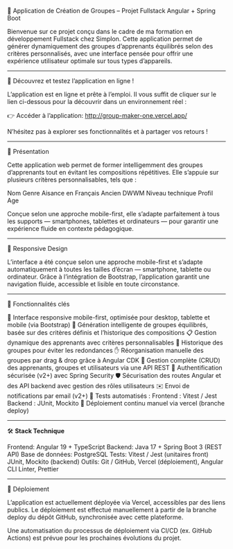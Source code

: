 🎯 Application de Création de Groupes – Projet Fullstack Angular + Spring Boot

Bienvenue sur ce projet conçu dans le cadre de ma formation en développement Fullstack chez Simplon.
Cette application permet de générer dynamiquement des groupes d’apprenants équilibrés selon des critères personnalisés, avec une interface pensée pour offrir une expérience utilisateur optimale sur tous types d’appareils.

-------------------------------------------------------------------------------------------------------------------------------------------------

🚀 Découvrez et testez l’application en ligne !

L’application est en ligne et prête à l’emploi.
Il vous suffit de cliquer sur le lien ci-dessous pour la découvrir dans un environnement réel :

👉 Accéder à l’application: http://group-maker-one.vercel.app/

N’hésitez pas à explorer ses fonctionnalités et à partager vos retours !

-------------------------------------------------------------------------------------------------------------------------------------------------

🚀 Présentation

Cette application web permet de former intelligemment des groupes d’apprenants tout en évitant les compositions répétitives.
Elle s’appuie sur plusieurs critères personnalisables, tels que :

Nom
Genre
Aisance en Français
Ancien DWWM
Niveau technique 
Profil
Age

Conçue selon une approche mobile-first, elle s’adapte parfaitement à tous les supports — smartphones, tablettes et ordinateurs — pour garantir une expérience fluide en contexte pédagogique.

-------------------------------------------------------------------------------------------------------------------------------------------------

📱 Responsive Design

L’interface a été conçue selon une approche mobile-first et s’adapte automatiquement à toutes les tailles d’écran — smartphone, tablette ou ordinateur.
Grâce à l’intégration de Bootstrap, l’application garantit une navigation fluide, accessible et lisible en toute circonstance.

-------------------------------------------------------------------------------------------------------------------------------------------------

🧩 Fonctionnalités clés

🎨 Interface responsive mobile-first, optimisée pour desktop, tablette et mobile (via Bootstrap)
🧠 Génération intelligente de groupes équilibrés, basée sur des critères définis et l’historique des compositions
📋 Gestion dynamique des apprenants avec critères personnalisables
🔁 Historique des groupes pour éviter les redondances
✋ Réorganisation manuelle des groupes par drag & drop grâce à Angular CDK
🧰 Gestion complète (CRUD) des apprenants, groupes et utilisateurs via une API REST
🔐 Authentification sécurisée (v2+) avec Spring Security
🛡️ Sécurisation des routes Angular et des API backend avec gestion des rôles utilisateurs
✉️ Envoi de notifications par email (v2+)
🧪 Tests automatisés :
    Frontend : Vitest / Jest
    Backend : JUnit, Mockito
🚀 Déploiement continu manuel via vercel (branche deploy)

-------------------------------------------------------------------------------------------------------------------------------------------------

🛠️ **Stack Technique**

Frontend: Angular 19 + TypeScript
Backend:  Java 17 + Spring Boot 3 (REST API)
Base de données: PostgreSQL
Tests: 	Vitest / Jest (unitaires front) JUnit, Mockito (backend)
Outils: Git / GitHub, Vercel (déploiement), Angular CLI Linter, Prettier

-------------------------------------------------------------------------------------------------------------------------------------------------

🚀 Déploiement

L’application est actuellement déployée via Vercel, accessibles par des liens publics.
Le déploiement est effectué manuellement à partir de la branche deploy du dépôt GitHub, synchronisée avec cette plateforme.

Une automatisation du processus de déploiement via CI/CD (ex. GitHub Actions) est prévue pour les prochaines évolutions du projet.

